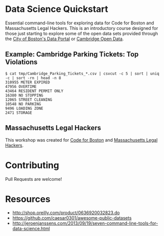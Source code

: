 # Data Science Quickstart

Essential command-line tools for exploring data for Code for Boston and
Massachusetts Legal Hackers.  This is an introductory course designed
for those just starting to explore some of the open data sets provided
through the
[City of Boston's Data Portal](https://data.cityofboston.gov/) or
[Cambridge Open Data](https://data.cambridgema.gov/). 


## Example: Cambridge Parking Tickets: Top Violations

    $ cat tmp/Cambridge_Parking_Tickets_*.csv | csvcut -c 5 | sort | uniq -c | sort -rn | head -n 8
    310955 METER EXPIRED
    47956 OVERTIME
    43464 RESIDENT PERMIT ONLY
    16380 NO STOPPING
    12065 STREET CLEANING
    10548 NO PARKING
    9496 LOADING ZONE
    2471 STORAGE

## Massachusetts Legal Hackers

This workshop was created for
[Code for Boston](www.meetup.com/Code-for-Boston/) and 
[Massachusetts Legal Hackers](http://www.meetup.com/Massachusetts-Legal-Hackers/). 


# Contributing

Pull Requests are welcome!


# Resources 

- http://shop.oreilly.com/product/0636920032823.do
- https://github.com/caesar0301/awesome-public-datasets
- http://jeroenjanssens.com/2013/09/19/seven-command-line-tools-for-data-science.html
